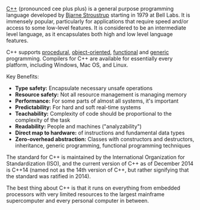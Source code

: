 [C++](https://en.wikipedia.org/wiki/C%2B%2B) (pronounced cee plus plus) is a general purpose programming language developed by [Bjarne Stroustrup](https://en.wikipedia.org/wiki/Bjarne_Stroustrup) starting in 1979 at Bell Labs. It is  immensely  popular,  particularly for  applications  that  require  speed  and/or  access to  some low-level  features.  It is considered to be an intermediate level language, as it encapsulates both high and low level language features.

C++ supports [procedural](https://en.wikipedia.org/wiki/Procedural_programming), [object-oriented](https://en.wikipedia.org/wiki/Object-oriented_programming), [functional](https://en.wikipedia.org/wiki/Functional_programming) and [generic](https://en.wikipedia.org/wiki/Generic_programming) programming. Compilers for C++ are available for essentially every platform, including Windows, Mac OS, and Linux.

Key Benefits:
- **Type safety:** Encapsulate necessary unsafe operations
- **Resource safety:** Not all resource management is managing memory
- **Performance:** For some parts of almost all systems, it's important
- **Predictability:** For hard and soft real-time systems
- **Teachability:** Complexity of code should be proportional to the complexity of the task
- **Readability:** People and machines ("analyzability")
- **Direct map to hardware:** of instructions and fundamental data types
- **Zero-overhead abstraction:** Classes with constructors and destructors, inheritance, generic programming, functional programming techniques

The standard for C++ is maintained by the International Organization for Standardization (ISO), and the current version of C++ as of December 2014 is C++14 (named not as the 14th version of C++, but rather signifying that the standard was ratified in 2014).

The best thing about C++ is that it runs on everything from embedded processors with very limited resources to the largest mainframe supercomputer and every personal computer in between.
